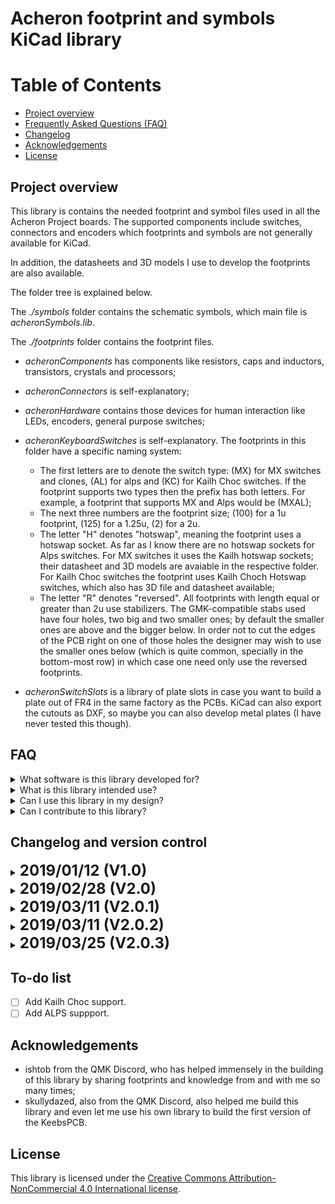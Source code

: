 # Acheron footprint and symbols KiCad library

Table of Contents
=================

  * [Project overview](#project-overview)
  * [Frequently Asked Questions (FAQ)](#faq)
  * [Changelog](#changelog-and-version-control)
  * [Acknowledgements](#Acknowledgements)
  * [License](#license)

## Project overview

This library is contains the needed footprint and symbol files used in all the Acheron Project boards. The supported components include switches, connectors and encoders which footprints and symbols are not generally available for KiCad.

In addition, the datasheets and 3D models I use to develop the footprints are also available.

The folder tree is explained below.

The *./symbols* folder contains the schematic symbols, which main file is *acheronSymbols.lib*.

The *./footprints* folder contains the footprint files.

- *acheronComponents* has components like resistors, caps and inductors, transistors, crystals and processors;

- *acheronConnectors* is self-explanatory;

- *acheronHardware* contains those devices for human interaction like LEDs, encoders, general purpose switches;

- *acheronKeyboardSwitches* is self-explanatory. The footprints in this folder have a specific naming system:

  - The first letters are to denote the switch type: (MX) for MX switches and clones, (AL) for alps and (KC) for Kailh Choc switches. If the footprint supports two types then the prefix has both letters. For example, a footprint that supports MX and Alps would be (MXAL);
  - The next three numbers are the footprint size; (100) for a 1u footprint, (125) for a 1.25u, (2) for a 2u. 
  - The letter "H" denotes "hotswap", meaning the footprint uses a hotswap socket. As far as I know there are no hotswap sockets for Alps switches. For MX switches it uses the Kailh hotswap sockets; their datasheet and 3D models are avaiable in the respective folder. For Kailh Choc switches the footprint uses Kailh Choch Hotswap switches, which also has 3D file and datasheet available;
  - The letter "R" denotes "reversed". All footprints with length equal or greater than 2u use stabilizers. The GMK-compatible stabs used have four holes, two big and two smaller ones; by default the smaller ones are above and the bigger below. In order not to cut the edges of the PCB right on one of those holes the designer may wish to use the smaller ones below (which is quite common, specially in the bottom-most row) in which case one need only use the reversed footprints.

- *acheronSwitchSlots* is a library of plate slots in case you want to build a plate out of FR4 in the same factory as the PCBs. KiCad can also export the cutouts as DXF, so maybe you can also develop metal plates (I have never tested this though).

## FAQ 

<!-------------------------------------------------------------------->

<details><summary> What software is this library developed for? </summary>

> This library is developed for the KiCad platform. I have developed these footprints myself and with help of others.

> Alternatively, I hear some people were able to import KiCad footprints and symbols to Eagle (I have never heard the same was possible for Altium, though). As I never tested this kind of conversion, I cannot guarantee that these footprints will work if convertet to Eagle.

</details>

<!-------------------------------------------------------------------->

<details><summary> What is this library intended use? </summary>

> This library is developed with the express intent of developing keyboard printed circuit boards, specially those belonging to the Acheron Project. For examples, please see my designs like the [SharkPCB](http://github.com/Gondolindrim/SharkPCB), the [ArcticPCB](http://github.com/Gondolindrim/ArcticPCB) and the [KeebsPCB](http://github.com/Gondolindrim/KeebsPCB).

</details>

<!-------------------------------------------------------------------->

<details><summary> Can I use this library in my design? </summary>

> Yes, absolutely! If your project is open-source, feel free to use it as you wish as long as you give me the credit for the footprints. If your project is closed-source please reach out to me via Discord (my username is Gondolindrim#9738), Reddit (u/1861741) or GeekHack (Gondolindrim) and I'll gladly give you a license to use the library.

</details>

<!-------------------------------------------------------------------->

<details><summary> Can I contribute to this library? </summary>

> Of course. Again, you can give me feature requests and report bugs through GitHub itself, Discord (Gondolindrim#9738), Reddit (u/1861741) or GeekHack (Gondolindrim).

</details>

## Changelog and version control

<details>
 <summary> <font size="+2"><b> 2019/01/12 (V1.0) </b></font></summary>
 <p>

 <h6> Initial version commited. </h6>

</p></details>

<!-------------------------------------------------------------------->

<details>
 <summary> <font size="+2"><b> 2019/02/28 (V2.0) </b></font></summary>
 <p>

 <h6> Folders were reorganized. </h6>
 
 <h6> New better README. </h6>

</p></details>

<!-------------------------------------------------------------------->

<details>
 <summary> <font size="+2"><b> 2019/03/11 (V2.0.1) </b></font></summary>
 <p>

 <h6> Folders were reorganized, this time for better portability. </h6>

</p></details>

<!-------------------------------------------------------------------->

<details>
 <summary> <font size="+2"><b> 2019/03/11 (V2.0.2) </b></font></summary>
 <p>

 <h6> The slotMX series of switch plate slots were added. These new slots allow the user to open the switch while it it mounted on the plate, giving him access to spring, rails and stem without needing to desolder the switch. </h6>

</p></details>

<!-------------------------------------------------------------------->

<details>
 <summary> <font size="+2"><b> 2019/03/25 (V2.0.3) </b></font></summary>
 <p>

 <h6> Added datasheets for the ATMEGA32U4 procesor, MCP738 battery manager IC, UR133AG LDO, Kailh Choc switches. </h6>

 <h6> Fixed problems with some MX switches footprints. </h6>

 <h6> Added footprints for the Acheron Logos, 4 and 5 pin headers. </h6>

</p></details>


## To-do list

- [ ] Add Kailh Choc support.
- [ ] Add ALPS suppport.

## Acknowledgements

- ishtob from the QMK Discord, who has helped immensely in the building of this library by sharing footprints and knowledge from and with me so many times;
- skullydazed, also from the QMK Discord, also helped me build this library and even let me use his own library to build the first version of the KeebsPCB.

## License

This library is licensed under the [Creative Commons Attribution-NonCommercial 4.0 International license](https://creativecommons.org/licenses/by-nc/4.0/).



